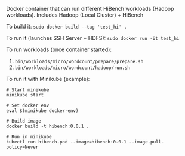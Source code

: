 Docker container that can run different HiBench workloads (Hadoop workloads). Includes Hadoop (Local Cluster) + HiBench

To build it:
```sudo docker build --tag 'test_hi' .```

To run it (launches SSH Server + HDFS):
```sudo docker run -it test_hi```

To run workloads (once container started):
  1. ```bin/workloads/micro/wordcount/prepare/prepare.sh```
  2. ```bin/workloads/micro/wordcount/hadoop/run.sh```

To run it with Minikube (example):
```console
# Start minikube
minikube start

# Set docker env
eval $(minikube docker-env)

# Build image
docker build -t hibench:0.0.1 .

# Run in minikube
kubectl run hibench-pod --image=hibench:0.0.1 --image-pull-policy=Never
```
